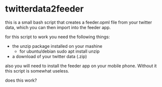 # twitterdata2feeder
this is a small bash script that creates a feeder.opml file from your twitter data, which you can then import into the feeder app.

for this script to work you need the following things:
- the unzip package installed on your mashine 
    - for ubuntu/debian sudo apt install unzip
- a download of your twitter data (.zip)

also you will need to install the feeder app on your mobile phone. Without it this script is somewhat useless. 

does this work?
